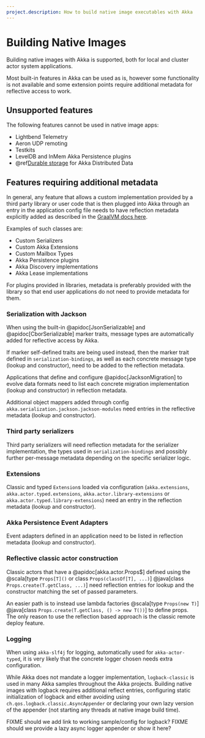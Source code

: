 ```yaml
---
project.description: How to build native image executables with Akka
---
```

# Building Native Images

Building native images with Akka is supported, both for local and cluster actor system applications. 

Most built-in features in Akka can be used as is, however some functionality is not available and some extension points
require additional metadata for reflective access to work.

## Unsupported features

The following features cannot be used in native image apps:

* Lightbend Telemetry
* Aeron UDP remoting
* Testkits
* LevelDB and InMem Akka Persistence plugins
* @ref[Durable storage](../typed/distributed-data.md#durable-storage) for Akka Distributed Data

## Features requiring additional metadata

In general, any feature that allows a custom implementation provided by a third party library or user code that is
then plugged into Akka through an entry in the application config file needs to have reflection metadata explicitly added
as described in the [GraalVM docs here](https://www.graalvm.org/latest/reference-manual/native-image/metadata/).

Examples of such classes are:

 * Custom Serializers
 * Custom Akka Extensions
 * Custom Mailbox Types
 * Akka Persistence plugins
 * Akka Discovery implementations
 * Akka Lease implementations

For plugins provided in libraries, metadata is preferably provided with the library so that end user applications
do not need to provide metadata for them.

### Serialization with Jackson

When using the built-in @apidoc[JsonSerializable] and @apidoc[CborSerializable] marker traits, message types are automatically added
for reflective access by Akka. 

If marker self-defined traits are being used instead, then the marker trait defined in `serialization-bindings`, as well as each 
concrete message type (lookup and constructor), need to be added to the reflection metadata.

Applications that define and configure @apidoc[JacksonMigration] to evolve data formats need to list each concrete
migration implementation (lookup and constructor) in reflection metadata.

Additional object mappers added through config `akka.serialization.jackson.jackson-modules` need entries in the reflective 
metadata (lookup and constructor).

### Third party serializers

Third party serializers will need reflection metadata for the serializer implementation, the types used in `serialization-bindings`
and possibly further per-message metadata depending on the specific serializer logic.

### Extensions

Classic and typed `Extension`s loaded via configuration (`akka.extensions`, `akka.actor.typed.extensions`, `akka.actor.library-extensions` or `akka.actor.typed.library-extensions`)
need an entry in the reflection metadata (lookup and constructor).

### Akka Persistence Event Adapters

Event adapters defined in an application need to be listed in reflection metadata (lookup and constructor).

### Reflective classic actor construction

Classic actors that have a @apidoc[akka.actor.Props$] defined using the @scala[type `Props[T]()` or class `Props(classOf[T], ...)`] 
@java[class `Props.create(T.getClass, ...)`] need reflection entries for lookup and the constructor matching the set of passed parameters. 

An easier path is to instead use lambda factories @scala[type `Props(new T)`]
@java[class `Props.create(T.getClass, () -> new T())`] to define props. The only reason to use the reflection based approach
is the classic remote deploy feature.

### Logging

When using `akka-slf4j` for logging, automatically used for `akka-actor-typed`, it is very likely that the concrete logger
chosen needs extra configuration.

While Akka does not mandate a logger implementation, `logback-classic` is used in many Akka samples throughout the Akka projects. 
Building native images with logback requires additional reflect entries, configuring static initialization of logback and either avoiding using 
`ch.qos.logback.classic.AsyncAppender` or declaring your own lazy version of the appender (not starting any threads at native image build time).

FIXME should we add link to working sample/config for logback?
FIXME should we provide a lazy async logger appender or show it here?
